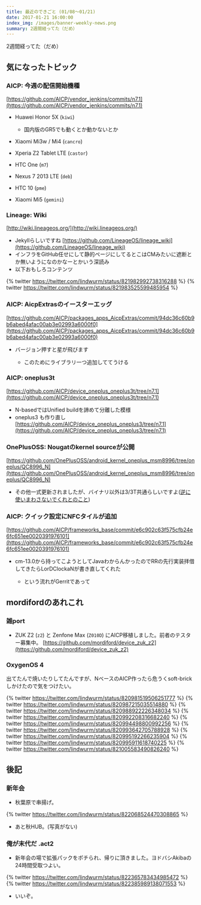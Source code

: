```yaml
---
title: 最近のできごと (01/08～01/21)
date: 2017-01-21 16:00:00
index_img: /images/banner-weekly-news.png
summary: 2週間経ってた（だめ）
---
```


2週間経ってた（だめ）

<!--more-->

## 気になったトピック

### AICP: 今週の配信開始機種

[https://github.com/AICP/vendor_jenkins/commits/n7.1](https://github.com/AICP/vendor_jenkins/commits/n7.1)

- Huawei Honor 5X (`kiwi`)

    - 国内版のGR5でも動くとか動かないとか

- Xiaomi Mi3w / Mi4 (`cancro`)
- Xperia Z2 Tablet LTE (`castor`)
- HTC One (`m7`)
- Nexus 7 2013 LTE (`deb`)
- HTC 10 (`pme`)
- Xiaomi Mi5 (`gemini`)

### Lineage: Wiki

[http://wiki.lineageos.org/](http://wiki.lineageos.org/)

- Jekyllらしいですね
[https://github.com/LineageOS/lineage_wiki](https://github.com/LineageOS/lineage_wiki)
- インフラをGitHub任せにして静的ページにしてるとこはCMみたいに遮断とか無いようになのかなーとかいう深読み
- 以下おもしろコンテンツ

{% twitter https://twitter.com/lindwurm/status/821982992738316288  %}
{% twitter https://twitter.com/lindwurm/status/821983525599485954 %}

### AICP: AicpExtrasのイースターエッグ

[https://github.com/AICP/packages_apps_AicpExtras/commit/94dc36c60b9b6abed4afac00ab3e02993a6000f0](https://github.com/AICP/packages_apps_AicpExtras/commit/94dc36c60b9b6abed4afac00ab3e02993a6000f0)

- バージョン押すと星が飛びます

    - このためにライブラリ一つ追加しててうける

### AICP: oneplus3t

[https://github.com/AICP/device_oneplus_oneplus3t/tree/n7.1](https://github.com/AICP/device_oneplus_oneplus3t/tree/n7.1)

- N-basedではUnified buildを諦めて分離した模様
- oneplus3 も作り直し
[https://github.com/AICP/device_oneplus_oneplus3/tree/n7.1](https://github.com/AICP/device_oneplus_oneplus3/tree/n7.1)

### OnePlusOSS: Nougatのkernel sourceが公開

[https://github.com/OnePlusOSS/android_kernel_oneplus_msm8996/tree/oneplus/QC8996_N](https://github.com/OnePlusOSS/android_kernel_oneplus_msm8996/tree/oneplus/QC8996_N)

- その他一式更新されましたが、バイナリ以外は3/3T共通らしいですよ([逆に使いまわさないでくれとのこと](https://github.com/OnePlusOSS/android/blob/oneplus/QC8996_N/README.md))

### AICP: クイック設定にNFCタイルが追加

[https://github.com/AICP/frameworks_base/commit/e6c902c63f575cfb24e6fc651ee0020391976101](https://github.com/AICP/frameworks_base/commit/e6c902c63f575cfb24e6fc651ee0020391976101)

- cm-13.0から持ってこようとしてJavaわからんかったのでRRの先行実装拝借してきたらLorDClockaNが書き直してくれた

    - という流れがGerritであって

## mordifordのあれこれ

### 雑port

- ZUK Z2 (`z2`) と Zenfone Max (`Z010D`) にAICP移植しました。前者のテスター募集中。
[https://github.com/mordiford/device_zuk_z2](https://github.com/mordiford/device_zuk_z2)

### OxygenOS 4

出てたんで焼いたりしてたんですが、NベースのAICP作ったら危うくsoft-brickしかけたので気をつけたい。

{% twitter https://twitter.com/lindwurm/status/820981519506251777 %}
{% twitter https://twitter.com/lindwurm/status/820987215035514880 %}
{% twitter https://twitter.com/lindwurm/status/820988922226348034 %}
{% twitter https://twitter.com/lindwurm/status/820992208316682240 %}
{% twitter https://twitter.com/lindwurm/status/820994498800992256 %}
{% twitter https://twitter.com/lindwurm/status/820993642705788928 %}
{% twitter https://twitter.com/lindwurm/status/820995192266235904 %}
{% twitter https://twitter.com/lindwurm/status/820995911618740225 %}
{% twitter https://twitter.com/lindwurm/status/821005583490826240 %}

## 後記

### 新年会

- 秋葉原で串揚げ。

{% twitter https://twitter.com/lindwurm/status/822068524470308865 %}

- あと秋HUB。(写真がない)

### 俺が末代だ .act2

- 新年会の場で拡張パックをポチられ、帰りに頂きました。ヨドバシAkibaの24時間受取つよい。

{% twitter https://twitter.com/lindwurm/status/822365783434985472 %}
{% twitter https://twitter.com/lindwurm/status/822385989138071553 %}

- いいぞ。
